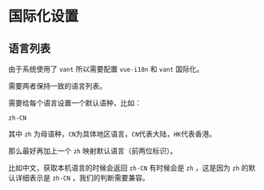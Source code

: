 # 国际化设置

## 语言列表

由于系统使用了 `vant` 所以需要配置 `vue-i18n` 和 `vant` 国际化。

需要两者保持一致的语言列表。

需要给每个语言设置一个默认语种，比如：

 `zh-CN`

其中 `zh` 为母语种，`CN`为具体地区语言，`CN`代表大陆，`HK`代表香港。

那么最好再加上一个 `zh` 映射默认语言（前两位标识）。

比如中文，获取本机语言的时候会返回 `zh-CN` 有时候会是 `zh` ，这是因为 `zh` 的默认详细表示是 `zh-CN` ，我们的判断需要兼容。
